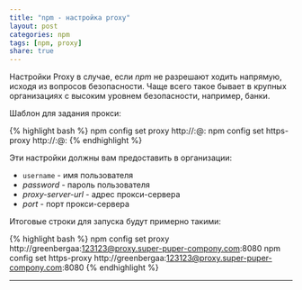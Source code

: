 ```yaml
---
title: "npm - настройка proxy"
layout: post
categories: npm
tags: [npm, proxy]
share: true
---
```


Настройки Proxy в случае, если _npm_ не разрешают ходить напрямую, исходя из вопросов безопасности. Чаще всего такое бывает в крупных организациях с высоким уровнем безопасности, например, банки.

Шаблон для задания прокси:

{% highlight bash %}
npm config set proxy http://<username>:<password>@<proxy-server-url>:<port>
npm config set https-proxy http://<username>:<password>@<proxy-server-url>:<port>
{% endhighlight %}

Эти настройки должны вам предоставить в организации:

- `username` - имя пользователя
- _password_ - пароль пользователя
- _proxy-server-url_ - адрес прокси-сервера
- _port_ - порт прокси-сервера

Итоговые строки для запуска будут примерно такими:

{% highlight bash %}
npm config set proxy http://greenbergaa:123123@proxy.super-puper-compony.com:8080
npm config set https-proxy http://greenbergaa:123123@proxy.super-puper-compony.com:8080
{% endhighlight %}

***
